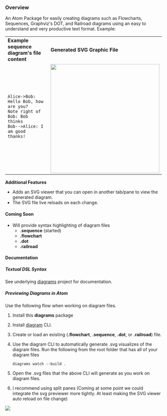 ### Overview
An Atom Package for easily creating diagrams such as Flowcharts, Sequences, Graphviz's DOT, and Railroad diagrams using
an easy to understand and very productive text format. Example:
<table>
<tr>
<td><strong>Example sequence diagram's file content</strong></td>
<td><strong>Generated SVG Graphic File</strong></td>
</tr>
<tr>
  <td>
  <pre>
<code>
Alice->Bob: Hello Bob, how are you?
Note right of Bob: Bob thinks
Bob-->Alice: I am good thanks!
</code>
  </pre>
  </td>
  <td>
    <img src="http://francoislaberge.github.io/diagrams/docs/sequence.png" width="350px" />
  </td>
</tr>
</table>


**Additional Features**
 - Adds an SVG viewer that you can open in another tab/pane to view the generated diagram.
 - The SVG file live reloads on each change.

#### Coming Soon
 - Will provide syntax highlighting of diagram files
   - **.sequence** (started)
   - **.flowchart**
   - **.dot**
   - **.railroad**


#### Documentation

##### Textual DSL Syntax
See underlying [diagrams](https://github.com/francoislaberge/diagrams) project for documentation.

##### Previewing Diagrams in Atom
Use the following flow when working on diagram files.

 1. Install this **diagrams** package
 2. Install [diagram](http://npmjs.org/diagrams) CLI.
 3. Create or load an existing (**.flowchart**, **.sequence**, **.dot**, or **.railroad**) file.
 4. Use the diagram CLI to automatically generate .svg visualizes of the diagram files.
    Run the following from the root folder that has all of your diagram files

        diagrams watch --build .

 5. Open the .svg files that the above CLI will generate as you work on diagram files.
 6. I recommend using split panes (Coming at some point we could integrate the svg previewer more tightly.
    At least making the SVG viewer auto reload on file change)

<img src="http://francoislaberge.com/atom-diagrams/screenshot-atom.gif"/>
